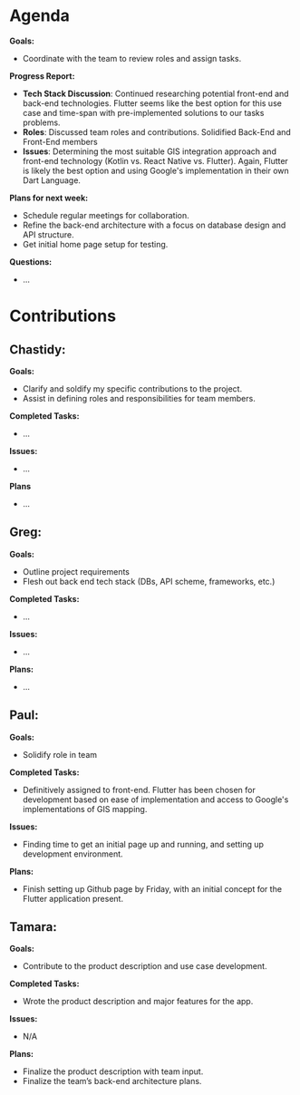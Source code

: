 # Agenda

**Goals:**
- Coordinate with the team to review roles and assign tasks. 

**Progress Report:**
- **Tech Stack Discussion**: Continued researching potential front-end and back-end technologies. Flutter seems like the best option for this use case and time-span with pre-implemented solutions to our tasks problems.
- **Roles**: Discussed team roles and contributions. Solidified Back-End and Front-End members
- **Issues**: Determining the most suitable GIS integration approach and front-end technology (Kotlin vs. React Native vs. Flutter). Again, Flutter is likely the best option and using Google's implementation in their own Dart Language.

**Plans for next week:**
- Schedule regular meetings for collaboration.
- Refine the back-end architecture with a focus on database design and API structure.
- Get initial home page setup for testing.

**Questions:**
- ...

# Contributions

## Chastidy: 
**Goals:**
- Clarify and soldify my specific contributions to the project.
- Assist in defining roles and responsibilities for team members.

**Completed Tasks:** 
- ...

**Issues:** 
- ...

**Plans** 
- ...

## Greg: 
**Goals:**
- Outline project requirements
- Flesh out back end tech stack (DBs, API scheme, frameworks, etc.)

**Completed Tasks:**
- ...

**Issues:**
- ...

**Plans:**
- ...

## Paul: 
**Goals:**
- Solidify role in team

**Completed Tasks:**
- Definitively assigned to front-end. Flutter has been chosen for development based on ease of implementation and access to Google's implementations of GIS mapping.

**Issues:**
- Finding time to get an initial page up and running, and setting up development environment.

**Plans:**
- Finish setting up Github page by Friday, with an initial concept for the Flutter application present.

## Tamara:
**Goals:**
- Contribute to the product description and use case development.

**Completed Tasks:**
- Wrote the product description and major features for the app.

**Issues:**
- N/A

**Plans:**
- Finalize the product description with team input.
- Finalize the team’s back-end architecture plans.
